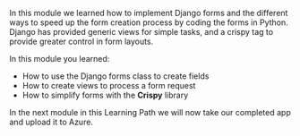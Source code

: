 In this module we learned how to implement Django forms and the different ways to speed up the form creation process by coding the forms in Python. Django has provided generic views for simple tasks, and a crispy tag to provide greater control in form layouts. 

In this module you learned:
- How to use the Django forms class to create fields
- How to create views to process a form request
- How to simplify forms with the **Crispy** library

In the next module in this Learning Path we will now take our completed app and upload it to Azure.